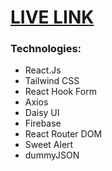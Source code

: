 # [LIVE LINK](https://phprac-e9d11.web.app/)
### Technologies: 
-  React.Js
-  Tailwind CSS
-  React Hook Form
-  Axios
-  Daisy UI
-  Firebase
-  React Router DOM
-  Sweet Alert
-  dummyJSON
